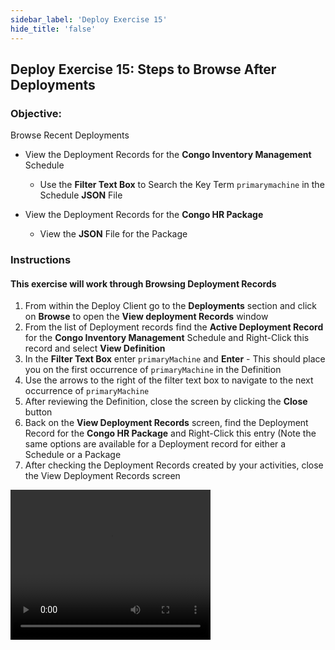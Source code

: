 ```yaml
---
sidebar_label: 'Deploy Exercise 15'
hide_title: 'false'
---
```


## Deploy Exercise 15: Steps to Browse After Deployments

### Objective:

Browse Recent Deployments

* View the Deployment Records for the **Congo Inventory Management** Schedule
  * Use the **Filter Text Box** to Search the Key Term ```primarymachine``` in the Schedule **JSON** File

* View the Deployment Records for the **Congo HR Package**
  * View the **JSON** File for the Package

### Instructions

#### This exercise will work through Browsing Deployment Records

1.	From within the Deploy Client go to the **Deployments** section and click on **Browse** to open the **View deployment Records** window
2.	From the list of Deployment records find the **Active Deployment Record** for the **Congo Inventory Management** Schedule and Right-Click this record and select **View Definition**
3.	In the **Filter Text Box** enter ```primaryMachine``` and **Enter** - This should place you on the first occurrence of ```primaryMachine``` in the Definition
4.  Use the arrows to the right of the filter text box to navigate to the next occurrence of ```primaryMachine```
5.	After reviewing the Definition, close the screen by clicking the **Close** button
6.	Back on the **View Deployment Records** screen, find the Deployment Record for the **Congo HR Package** and Right-Click this entry (Note the same options are available for a Deployment record for either a Schedule or a Package
7.	After checking the Deployment Records created by your activities, close the View Deployment Records screen

<video width="320" height="240" controls>
  <source src="imgdeploy/Deploy_BrowseDeployments.mp4" type="video/mp4"></source>
Your browser does not support the video tag.
</video>